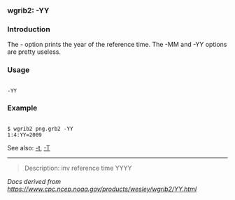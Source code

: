 
### wgrib2: -YY



### Introduction



The - option prints the year of the
reference time. The -MM 
and -YY options are pretty useless.

### Usage




```

-YY

```

### Example




```

$ wgrib2 png.grb2 -YY
1:4:YY=2009

```




See also: [-t](./t.html), [-T](./T.html)








----

>Description: inv          reference time YYYY

_Docs derived from <https://www.cpc.ncep.noaa.gov/products/wesley/wgrib2/YY.html>_